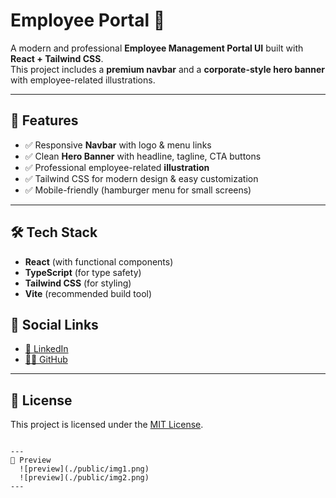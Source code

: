 # Employee Portal 🚀

A modern and professional **Employee Management Portal UI** built with **React + Tailwind CSS**.  
This project includes a **premium navbar** and a **corporate-style hero banner** with employee-related illustrations.  

---

## 📌 Features
- ✅ Responsive **Navbar** with logo & menu links  
- ✅ Clean **Hero Banner** with headline, tagline, CTA buttons  
- ✅ Professional employee-related **illustration**  
- ✅ Tailwind CSS for modern design & easy customization  
- ✅ Mobile-friendly (hamburger menu for small screens)  

---

## 🛠️ Tech Stack

- **React** (with functional components)
- **TypeScript** (for type safety)
- **Tailwind CSS** (for styling)
- **Vite** (recommended build tool)

## 🔗 Social Links

- [💼 LinkedIn](https://www.linkedin.com/in/nency-vadadoriya-3969052ba/)
- [👨‍💻 GitHub](https://github.com/nencyvadadoriya)

---

## 🪪 License

This project is licensed under the [MIT License](https://github.com/nencyvadadoriya/-License/blob/main/LICENSE).

```

---
📸 Preview
  ![preview](./public/img1.png)
  ![preview](./public/img2.png)
---
